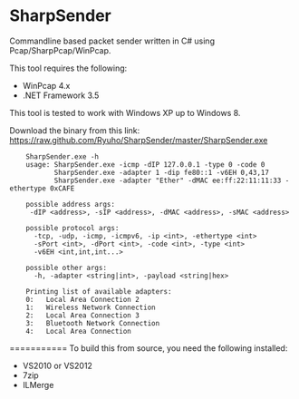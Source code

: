 SharpSender
===========

Commandline based packet sender written in C# using Pcap/SharpPcap/WinPcap.

This tool requires the following: 
 - WinPcap 4.x
 - .NET Framework 3.5

This tool is tested to work with Windows XP up to Windows 8.
 
Download the binary from this link: https://raw.github.com/Ryuho/SharpSender/master/SharpSender.exe

        SharpSender.exe -h
        usage: SharpSender.exe -icmp -dIP 127.0.0.1 -type 0 -code 0
               SharpSender.exe -adapter 1 -dip fe80::1 -v6EH 0,43,17
               SharpSender.exe -adapter "Ether" -dMAC ee:ff:22:11:11:33 -ethertype 0xCAFE

        possible address args:
         -dIP <address>, -sIP <address>, -dMAC <address>, -sMAC <address>

        possible protocol args:
          -tcp, -udp, -icmp, -icmpv6, -ip <int>, -ethertype <int>
          -sPort <int>, -dPort <int>, -code <int>, -type <int>
          -v6EH <int,int,int...>

        possible other args:
          -h, -adapter <string|int>, -payload <string|hex>

        Printing list of available adapters:
        0:   Local Area Connection 2
        1:   Wireless Network Connection
        2:   Local Area Connection 3
        3:   Bluetooth Network Connection
        4:   Local Area Connection

===========
To build this from source, you need the following installed:
 - VS2010 or VS2012
 - 7zip
 - ILMerge
